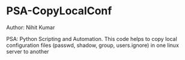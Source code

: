 # PSA-CopyLocalConf
Author: Nihit Kumar

PSA: Python Scripting and Automation. This code helps to copy local configuration files (passwd, shadow, group, users.ignore) in one linux server to another
